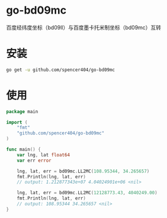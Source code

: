 # go-bd09mc

百度经纬度坐标（bd09ll）与百度墨卡托米制坐标（bd09mc）互转

# 安装

```bash
go get -u github.com/spencer404/go-bd09mc
```

# 使用

```go
package main

import (
	"fmt"
	"github.com/spencer404/go-bd09mc"
)

func main() {
	var lng, lat float64
	var err error

	lng, lat, err = bd09mc.LL2MC(108.95344, 34.265657)
	fmt.Println(lng, lat, err)
	// output: 1.212877343e+07 4.04024901e+06 <nil>

	lng, lat, err = bd09mc.LL2MC(12128773.43, 4040249.00)
	fmt.Println(lng, lat, err)
	// output: 108.95344 34.265657 <nil>
}
```
